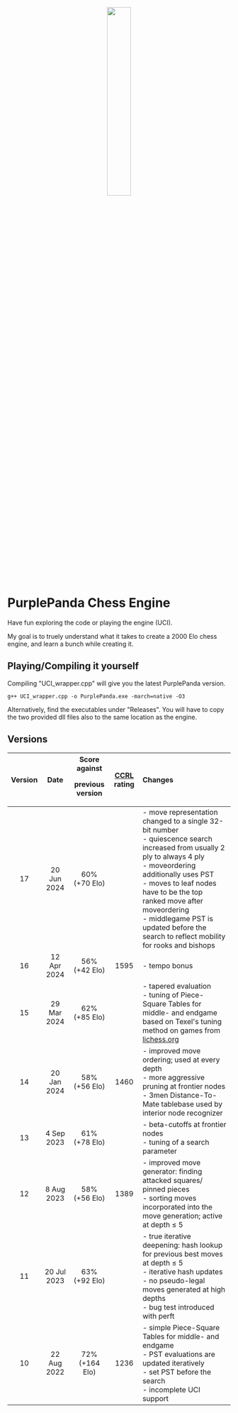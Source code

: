 <p align="center" width="100%">
    <img width="33%" src="https://raw.github.com/Jakob256/PurplePanda/master/logo.png"> 
</p>


# PurplePanda Chess Engine

Have fun exploring the code or playing the engine (UCI).

My goal is to truely understand what it takes to create a 2000 Elo chess engine, and learn a bunch while creating it.


## Playing/Compiling it yourself


Compiling "UCI_wrapper.cpp" will give you the latest PurplePanda version.

```
g++ UCI_wrapper.cpp -o PurplePanda.exe -march=native -O3
```

Alternatively, find the executables under "Releases". You will have to copy the two provided dll files also to the same location as the engine.

## Versions

| Version |    Date     | Score against <p> previous version | [CCRL](https://computerchess.org.uk/ccrl/404/) rating | Changes |
|:-------:|:-----------:|:---------------:|:-----:|:---     |
|  17     | 20 Jun 2024 | 60% (+70 Elo)   |       |- move representation changed to a single 32-bit number <br> - quiescence search increased from usually 2 ply to always 4 ply <br> - moveordering additionally uses PST <br> - moves to leaf nodes have to be the top ranked move after moveordering <br> - middlegame PST is updated before the search to reflect mobility for rooks and bishops |
|  16     | 12 Apr 2024 | 56% (+42 Elo)   | 1595  |- tempo bonus |
|  15     | 29 Mar 2024 | 62% (+85 Elo)   |       |- tapered evaluation <br> - tuning of Piece-Square Tables for middle- and endgame based on Texel's tuning method on games from [lichess.org](https://lichess.org/)|
|  14     | 20 Jan 2024 | 58% (+56 Elo)   | 1460  |- improved move ordering; used at every depth <br> - more aggressive pruning at frontier nodes <br> - 3men Distance-To-Mate tablebase used by interior node recognizer|
|  13     | 4  Sep 2023 | 61% (+78 Elo)   |       |- beta-cutoffs at frontier nodes <br> - tuning of a search parameter|
|  12     | 8  Aug 2023 | 58% (+56 Elo)   | 1389  |- improved move generator: finding attacked squares/ pinned pieces <br> - sorting moves incorporated into the move generation; active at depth ≤ 5|
|  11     | 20 Jul 2023 | 63% (+92 Elo)   |       |- true iterative deepening: hash lookup for previous best moves at depth ≤ 5 <br> - iterative hash updates <br> - no pseudo-legal moves generated at high depths <br> - bug test introduced with perft|
|  10     | 22 Aug 2022 | 72% (+164 Elo)  | 1236  |- simple Piece-Square Tables for middle- and endgame <br> - PST evaluations are updated iteratively <br> - set PST before the search <br> - incomplete UCI support|


